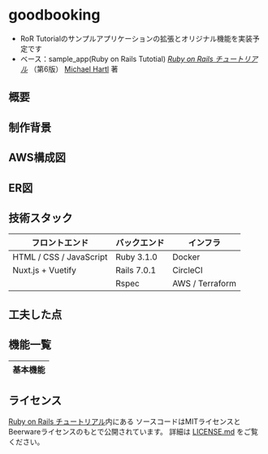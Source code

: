 # goodbooking
- RoR Tutorialのサンプルアプリケーションの拡張とオリジナル機能を実装予定です
- ベース：sample_app(Ruby on Rails Tutotial)
[*Ruby on Rails チュートリアル*](https://railstutorial.jp/)
（第6版）
[Michael Hartl](https://www.michaelhartl.com/) 著
## 概要
## 制作背景
## AWS構成図
## ER図
## 技術スタック
|  フロントエンド  | バックエンド | インフラ |
| ---- | ---- | ---- |
|  HTML / CSS / JavaScript  |  Ruby 3.1.0  | Docker |
|  Nuxt.js + Vuetify  |  Rails 7.0.1  | CircleCI |
|    |  Rspec  | AWS / Terraform |

## 工夫した点
## 機能一覧
|基本機能| 
| ---- |




## ライセンス

[Ruby on Rails チュートリアル](https://railstutorial.jp/)内にある
ソースコードはMITライセンスとBeerwareライセンスのもとで公開されています。
詳細は [LICENSE.md](LICENSE.md) をご覧ください。
